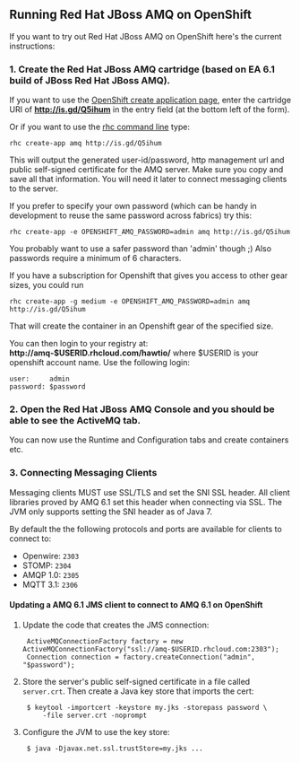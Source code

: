Running Red Hat JBoss AMQ on OpenShift
-------------------------

If you want to try out Red Hat JBoss AMQ on OpenShift here's the current instructions:

### 1. Create the Red Hat JBoss AMQ cartridge (based on EA 6.1 build of JBoss Red Hat JBoss AMQ).

If you want to use the [OpenShift create application page](https://openshift.redhat.com/app/console/application_types), enter the cartridge URI of **http://is.gd/Q5ihum** in the entry field (at the bottom left of the form).

Or if you want to use the [rhc command line](https://www.openshift.com/developers/rhc-client-tools-install) type:

    rhc create-app amq http://is.gd/Q5ihum

This will output the generated user-id/password, http management url and public self-signed certificate for the AMQ server.  Make sure you copy and save all that information.  You will need it later to connect messaging clients to the server.

If you prefer to specify your own password (which can be handy in development to reuse the same password across fabrics) try this:

    rhc create-app -e OPENSHIFT_AMQ_PASSWORD=admin amq http://is.gd/Q5ihum

You probably want to use a safer password than 'admin' though ;) Also passwords require a minimum of 6 characters.

If you have a subscription for Openshift that gives you access to other gear sizes, you could run 

    rhc create-app -g medium -e OPENSHIFT_AMQ_PASSWORD=admin amq http://is.gd/Q5ihum

That will create the container in an Openshift gear of the specified size.

You can then login to your registry at: **http://amq-$USERID.rhcloud.com/hawtio/** where $USERID is your openshift account name. Use the following login:

```
user:     admin
password: $password
```

### 2. Open the **Red Hat JBoss AMQ** Console and you should be able to see the ActiveMQ tab.

You can now use the Runtime and Configuration tabs and create containers etc.

### 3. Connecting Messaging Clients

Messaging clients MUST use SSL/TLS and set the SNI SSL header.  All client libraries proved by AMQ 6.1 set this header when connecting via SSL.  The JVM only supports setting the SNI header as of Java 7.

By default the the following protocols and ports are available for clients to connect to:

* Openwire: `2303`
* STOMP: `2304`
* AMQP 1.0: `2305`
* MQTT 3.1: `2306`

#### Updating a AMQ 6.1 JMS client to connect to AMQ 6.1 on OpenShift

1. Update the code that creates the JMS connection:

        ActiveMQConnectionFactory factory = new ActiveMQConnectionFactory("ssl://amq-$USERID.rhcloud.com:2303");
        Connection connection = factory.createConnection("admin", "$password");

2. Store the server's public self-signed certificate in a file called `server.crt`.  Then create a Java key store that imports the cert:   

        $ keytool -importcert -keystore my.jks -storepass password \
            -file server.crt -noprompt

3. Configure the JVM to use the key store:   

        $ java -Djavax.net.ssl.trustStore=my.jks ...          




